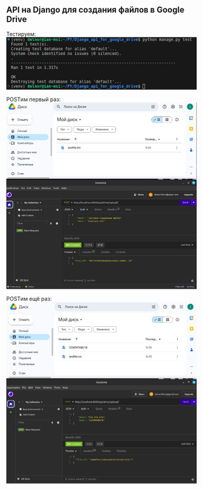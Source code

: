 ## API на Django для создания файлов в Google Drive

Тестируем:
![GET](images/tests.png)


POSTим первый раз:
![GET](images/run1.png)

POSTим ещё раз:
![GET](images/run2.png)
